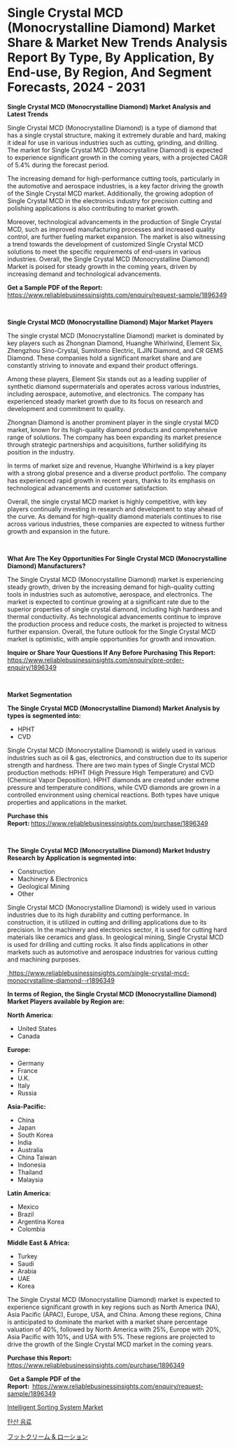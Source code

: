 <p><h1>Single Crystal MCD (Monocrystalline Diamond) Market Share & Market New Trends Analysis Report By Type, By Application, By End-use, By Region, And Segment Forecasts, 2024 - 2031</h1></p><p><strong>Single Crystal MCD (Monocrystalline Diamond) Market Analysis and Latest Trends</strong></p>
<p><p>Single Crystal MCD (Monocrystalline Diamond) is a type of diamond that has a single crystal structure, making it extremely durable and hard, making it ideal for use in various industries such as cutting, grinding, and drilling. The market for Single Crystal MCD (Monocrystalline Diamond) is expected to experience significant growth in the coming years, with a projected CAGR of 5.4% during the forecast period.</p><p>The increasing demand for high-performance cutting tools, particularly in the automotive and aerospace industries, is a key factor driving the growth of the Single Crystal MCD market. Additionally, the growing adoption of Single Crystal MCD in the electronics industry for precision cutting and polishing applications is also contributing to market growth.</p><p>Moreover, technological advancements in the production of Single Crystal MCD, such as improved manufacturing processes and increased quality control, are further fueling market expansion. The market is also witnessing a trend towards the development of customized Single Crystal MCD solutions to meet the specific requirements of end-users in various industries. Overall, the Single Crystal MCD (Monocrystalline Diamond) Market is poised for steady growth in the coming years, driven by increasing demand and technological advancements.</p></p>
<p><strong>Get a Sample PDF of the Report:&nbsp;</strong> <a href="https://www.reliablebusinessinsights.com/enquiry/request-sample/1896349">https://www.reliablebusinessinsights.com/enquiry/request-sample/1896349</a></p>
<p>&nbsp;</p>
<p><strong>Single Crystal MCD (Monocrystalline Diamond) Major Market Players</strong></p>
<p><p>The single crystal MCD (Monocrystalline Diamond) market is dominated by key players such as Zhongnan Diamond, Huanghe Whirlwind, Element Six, Zhengzhou Sino-Crystal, Sumitomo Electric, ILJIN Diamond, and CR GEMS Diamond. These companies hold a significant market share and are constantly striving to innovate and expand their product offerings.</p><p>Among these players, Element Six stands out as a leading supplier of synthetic diamond supermaterials and operates across various industries, including aerospace, automotive, and electronics. The company has experienced steady market growth due to its focus on research and development and commitment to quality.</p><p>Zhongnan Diamond is another prominent player in the single crystal MCD market, known for its high-quality diamond products and comprehensive range of solutions. The company has been expanding its market presence through strategic partnerships and acquisitions, further solidifying its position in the industry.</p><p>In terms of market size and revenue, Huanghe Whirlwind is a key player with a strong global presence and a diverse product portfolio. The company has experienced rapid growth in recent years, thanks to its emphasis on technological advancements and customer satisfaction.</p><p>Overall, the single crystal MCD market is highly competitive, with key players continually investing in research and development to stay ahead of the curve. As demand for high-quality diamond materials continues to rise across various industries, these companies are expected to witness further growth and expansion in the future.</p></p>
<p>&nbsp;</p>
<p><strong>What Are The Key Opportunities For Single Crystal MCD (Monocrystalline Diamond) Manufacturers?</strong></p>
<p><p>The Single Crystal MCD (Monocrystalline Diamond) market is experiencing steady growth, driven by the increasing demand for high-quality cutting tools in industries such as automotive, aerospace, and electronics. The market is expected to continue growing at a significant rate due to the superior properties of single crystal diamond, including high hardness and thermal conductivity. As technological advancements continue to improve the production process and reduce costs, the market is projected to witness further expansion. Overall, the future outlook for the Single Crystal MCD market is optimistic, with ample opportunities for growth and innovation.</p></p>
<p><strong>Inquire or Share Your Questions If Any Before Purchasing This Report:</strong> <a href="https://www.reliablebusinessinsights.com/enquiry/pre-order-enquiry/1896349">https://www.reliablebusinessinsights.com/enquiry/pre-order-enquiry/1896349</a></p>
<p>&nbsp;</p>
<p><strong>Market Segmentation</strong></p>
<p><strong>The Single Crystal MCD (Monocrystalline Diamond) Market Analysis by types is segmented into:</strong></p>
<p><ul><li>HPHT</li><li>CVD</li></ul></p>
<p><p>Single Crystal MCD (Monocrystalline Diamond) is widely used in various industries such as oil & gas, electronics, and construction due to its superior strength and hardness. There are two main types of Single Crystal MCD production methods: HPHT (High Pressure High Temperature) and CVD (Chemical Vapor Deposition). HPHT diamonds are created under extreme pressure and temperature conditions, while CVD diamonds are grown in a controlled environment using chemical reactions. Both types have unique properties and applications in the market.</p></p>
<p><strong>Purchase this Report:&nbsp;</strong><a href="https://www.reliablebusinessinsights.com/purchase/1896349">https://www.reliablebusinessinsights.com/purchase/1896349</a></p>
<p>&nbsp;</p>
<p><strong>The Single Crystal MCD (Monocrystalline Diamond) Market Industry Research by Application is segmented into:</strong></p>
<p><ul><li>Construction</li><li>Machinery & Electronics</li><li>Geological Mining</li><li>Other</li></ul></p>
<p><p>Single Crystal MCD (Monocrystalline Diamond) is widely used in various industries due to its high durability and cutting performance. In construction, it is utilized in cutting and drilling applications due to its precision. In the machinery and electronics sector, it is used for cutting hard materials like ceramics and glass. In geological mining, Single Crystal MCD is used for drilling and cutting rocks. It also finds applications in other markets such as automotive and aerospace industries for various cutting and machining purposes.</p></p>
<p><a href="https://www.reliablebusinessinsights.com/single-crystal-mcd-monocrystalline-diamond--r1896349">&nbsp;https://www.reliablebusinessinsights.com/single-crystal-mcd-monocrystalline-diamond--r1896349</a></p>
<p><strong>In terms of Region, the Single Crystal MCD (Monocrystalline Diamond) Market Players available by Region are:</strong></p>
<p>
    <p> <strong> North America: </strong>
        <ul>
            <li>United States</li>
            <li>Canada</li>
        </ul>
        </p> 
    <p> <strong> Europe: </strong>
        <ul>
            <li>Germany</li>
            <li>France</li>
            <li>U.K.</li>
            <li>Italy</li>
            <li>Russia</li>
        </ul>
        </p> 
    <p> <strong> Asia-Pacific: </strong>
        <ul>
            <li>China</li>
            <li>Japan</li>
            <li>South Korea</li>
            <li>India</li>
            <li>Australia</li>
            <li>China Taiwan</li>
            <li>Indonesia</li>
            <li>Thailand</li>
            <li>Malaysia</li>
        </ul>
        </p> 
    <p> <strong> Latin America: </strong>
        <ul>
            <li>Mexico</li>
            <li>Brazil</li>
            <li>Argentina Korea</li>
            <li>Colombia</li>
        </ul>
        </p> 
    <p> <strong> Middle East & Africa: </strong>
        <ul>
            <li>Turkey</li>
            <li>Saudi</li>
            <li>Arabia</li>
            <li>UAE</li>
            <li>Korea</li>
        </ul>
    </p>
    </p>
<p><p>The Single Crystal MCD (Monocrystalline Diamond) market is expected to experience significant growth in key regions such as North America (NA), Asia Pacific (APAC), Europe, USA, and China. Among these regions, China is anticipated to dominate the market with a market share percentage valuation of 40%, followed by North America with 25%, Europe with 20%, Asia Pacific with 10%, and USA with 5%. These regions are projected to drive the growth of the Single Crystal MCD market in the coming years.</p></p>
<p><strong>Purchase this Report: </strong><a href="https://www.reliablebusinessinsights.com/purchase/1896349">https://www.reliablebusinessinsights.com/purchase/1896349</a></p>
<p>&nbsp;<strong>Get a Sample PDF of the Report:&nbsp;&nbsp;</strong><a href="https://www.reliablebusinessinsights.com/enquiry/request-sample/1896349">https://www.reliablebusinessinsights.com/enquiry/request-sample/1896349</a></p>
<p><strong></strong></p>
<p><p><a href="https://github.com/joanneharris67856/Market-Research-Report-List-1/blob/main/intelligent-sorting-system-market.md">Intelligent Sorting System Market</a></p><p><a href="https://github.com/laholand/Market-Research-Report-List-5/blob/main/85352601255.md">탄산 음료</a></p><p><a href="https://github.com/mohamedbakry57/Market-Research-Report-List-5/blob/main/7417017185913.md">フットクリーム & ローション</a></p></p>